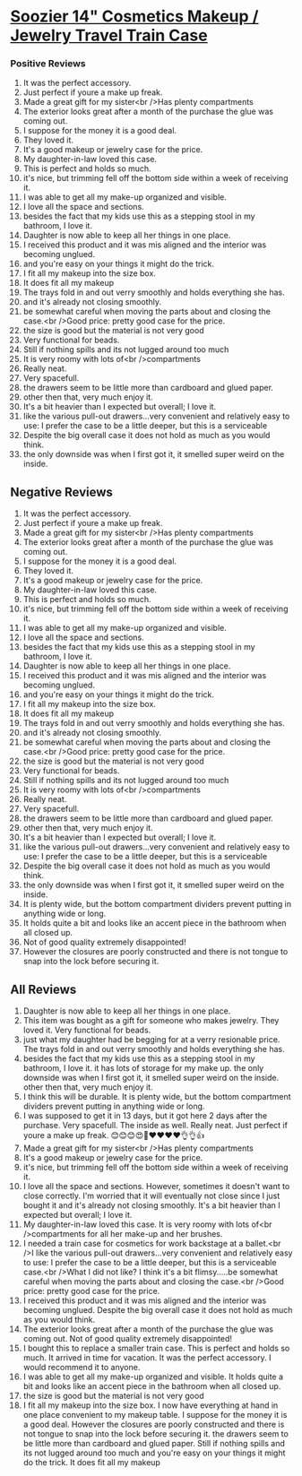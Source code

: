 # [Soozier 14&quot; Cosmetics Makeup / Jewelry Travel Train Case](https://products.checkmycream.com/products/Soozier-14&quot;-Cosmetics-Makeup-Jewelry-Travel-Train-Case.html)

### Positive Reviews

<ol>
      <li>It was the perfect accessory.</li>
      <li>Just perfect if youre a make up freak.</li>
      <li>Made a great gift for my sister&lt;br /&gt;Has plenty compartments</li>
      <li>The exterior looks great after a month of the purchase the glue was coming out.</li>
      <li>I suppose for the money it is a good deal.  </li>
      <li>They loved it.  </li>
      <li>It&#x27;s a good makeup or jewelry case for the price.</li>
      <li>My daughter-in-law loved this case.  </li>
      <li>This is perfect and holds so much.</li>
      <li>it&#x27;s nice, but trimming fell off the bottom side within a week of receiving it.</li>
      <li>I was able to get all my make-up organized and visible.</li>
      <li>I love all the space and sections.</li>
      <li>besides the fact that my kids use this as a stepping stool in my bathroom, I love it.</li>
      <li>Daughter is now able to keep all her things in one place.</li>
      <li>I received this product and it was mis aligned and the interior was becoming unglued.</li>
      <li>and you&#x27;re easy on your things it might do the trick.  </li>
      <li>I fit all my makeup into the size box.  </li>
      <li>It does fit all my makeup</li>
      <li>The trays fold in and out verry smoothly and holds everything she has.</li>
      <li>and it&#x27;s already not closing smoothly.</li>
      <li>be somewhat careful when moving the parts about and closing the case.&lt;br /&gt;Good price:  pretty good case for the price.</li>
      <li>the size is good but the material is not very good</li>
      <li>Very functional for beads.</li>
      <li>Still if nothing spills and its not lugged around too much</li>
      <li>It is very roomy with lots of&lt;br /&gt;compartments</li>
      <li>Really neat.</li>
      <li>Very spacefull.</li>
      <li>the drawers seem to be little more than cardboard and glued paper.  </li>
      <li>other then that, very much enjoy it.</li>
      <li>It&#x27;s a bit heavier than I expected but overall; I love it.</li>
      <li>like the various pull-out drawers...very convenient and relatively easy to use:  I prefer the case to be a little deeper, but this is a serviceable</li>
      <li>Despite the big overall case it does not hold as much as you would think.</li>
      <li>the only downside was when I first got it, it smelled super weird on the inside.</li>
</ol>


<h2>Negative Reviews</h2>
<ol>
<li> It was the perfect accessory.</li>
<li> Just perfect if youre a make up freak.</li>
<li> Made a great gift for my sister&lt;br /&gt;Has plenty compartments</li>
<li> The exterior looks great after a month of the purchase the glue was coming out.</li>
<li> I suppose for the money it is a good deal.  </li>
<li> They loved it.  </li>
<li> It&#x27;s a good makeup or jewelry case for the price.</li>
<li> My daughter-in-law loved this case.  </li>
<li> This is perfect and holds so much.</li>
<li> it&#x27;s nice, but trimming fell off the bottom side within a week of receiving it.</li>
<li> I was able to get all my make-up organized and visible.</li>
<li> I love all the space and sections.</li>
<li> besides the fact that my kids use this as a stepping stool in my bathroom, I love it.</li>
<li> Daughter is now able to keep all her things in one place.</li>
<li> I received this product and it was mis aligned and the interior was becoming unglued.</li>
<li> and you&#x27;re easy on your things it might do the trick.  </li>
<li> I fit all my makeup into the size box.  </li>
<li> It does fit all my makeup</li>
<li> The trays fold in and out verry smoothly and holds everything she has.</li>
<li> and it&#x27;s already not closing smoothly.</li>
<li> be somewhat careful when moving the parts about and closing the case.&lt;br /&gt;Good price:  pretty good case for the price.</li>
<li> the size is good but the material is not very good</li>
<li> Very functional for beads.</li>
<li> Still if nothing spills and its not lugged around too much</li>
<li> It is very roomy with lots of&lt;br /&gt;compartments</li>
<li> Really neat.</li>
<li> Very spacefull.</li>
<li> the drawers seem to be little more than cardboard and glued paper.  </li>
<li> other then that, very much enjoy it.</li>
<li> It&#x27;s a bit heavier than I expected but overall; I love it.</li>
<li> like the various pull-out drawers...very convenient and relatively easy to use:  I prefer the case to be a little deeper, but this is a serviceable</li>
<li> Despite the big overall case it does not hold as much as you would think.</li>
<li> the only downside was when I first got it, it smelled super weird on the inside.</li>
<li> It is plenty wide, but the bottom compartment dividers prevent putting in anything wide or long.</li>
<li> It holds quite a bit and looks like an accent piece in the bathroom when all closed up.</li>
<li> Not of good quality extremely disappointed!</li>
<li> However the closures are poorly constructed and there is not tongue to snap into the lock before securing it.  </li>
</ol>

<h2>All Reviews</h2>

<ol>
    <li> Daughter is now able to keep all her things in one place.</li>
    <li> This item was bought as a gift for someone who makes jewelry.  They loved it.  Very functional for beads.</li>
    <li> just what my daughter had be begging for at a verry resionable price. The trays fold in and out verry smoothly and holds everything she has.</li>
    <li> besides the fact that my kids use this as a stepping stool in my bathroom, I love it. it has lots of storage for my make up. the only downside was when I first got it, it smelled super weird on the inside. other then that, very much enjoy it.</li>
    <li> I think this will be durable.  It is plenty wide, but the bottom compartment dividers prevent putting in anything wide or long.</li>
    <li> I was supposed to get it in 13 days, but it got here 2 days after the purchase. Very spacefull. The inside as well. Really neat. Just perfect if youre a make up freak. 😊😊😊😍🙌❤❤❤❤👌👌👍</li>
    <li> Made a great gift for my sister&lt;br /&gt;Has plenty compartments</li>
    <li> It&#x27;s a good makeup or jewelry case for the price.</li>
    <li> it&#x27;s nice, but trimming fell off the bottom side within a week of receiving it.</li>
    <li> I love all the space and sections. However, sometimes it doesn&#x27;t want to close correctly. I&#x27;m worried that it will eventually not close since I just bought it and it&#x27;s already not closing smoothly. It&#x27;s a bit heavier than I expected but overall; I love it.</li>
    <li> My daughter-in-law loved this case.  It is very roomy with lots of&lt;br /&gt;compartments for all her make-up and her brushes.</li>
    <li> I needed a train case for cosmetics for work backstage at a ballet.&lt;br /&gt;I like the various pull-out drawers...very convenient and relatively easy to use:  I prefer the case to be a little deeper, but this is a serviceable case.&lt;br /&gt;What I did not like?  I think it&#x27;s a bit flimsy.....be somewhat careful when moving the parts about and closing the case.&lt;br /&gt;Good price:  pretty good case for the price.</li>
    <li> I received this product and it was mis aligned and the interior was becoming unglued. Despite the big overall case it does not hold as much as you would think.</li>
    <li> The exterior looks great after a month of the purchase the glue was coming out. Not of good quality extremely disappointed!</li>
    <li> I bought this to replace a smaller train case. This is perfect and holds so much. It arrived in time for vacation. It was the perfect accessory. I would recommend it to anyone.</li>
    <li> I was able to get all my make-up organized and visible. It holds quite a bit and looks like an accent piece in the bathroom when all closed up.</li>
    <li> the size is good but the material is not very good</li>
    <li> I fit all my makeup into the size box.  I now have everything at hand in one place convenient to my makeup table.  I suppose for the money it is a good deal.  However the closures are poorly constructed and there is not tongue to snap into the lock before securing it.  the drawers seem to be little more than cardboard and glued paper.  Still if nothing spills and its not lugged around too much and you&#x27;re easy on your things it might do the trick.  It does fit all my makeup</li>
</ol>




